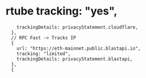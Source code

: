 # rtube     tracking: "yes",
        trackingDetails: privacyStatement.cloudflare,
      },
      // RPC Fast -> Tracks IP
      {
        url: "https://eth-mainnet.public.blastapi.io",
        tracking: "limited",
        trackingDetails: privacyStatement.blastapi,
      },
      {
